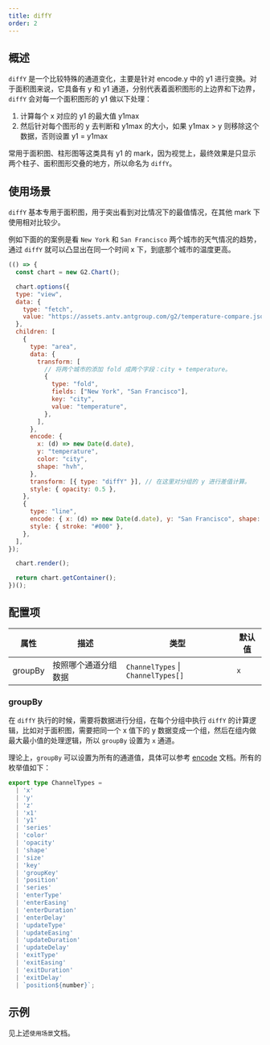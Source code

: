 ```yaml
---
title: diffY
order: 2
---
```


## 概述

`diffY` 是一个比较特殊的通道变化，主要是针对 encode.y 中的 y1 进行变换。对于面积图来说，它具备有 y 和 y1 通道，分别代表着面积图形的上边界和下边界，`diffY` 会对每一个面积图形的 y1 做以下处理：

1. 计算每个 x 对应的 y1 的最大值 y1max
2. 然后针对每个图形的 y 去判断和 y1max 的大小，如果 y1max > y 则移除这个数据，否则设置 y1 = y1max

常用于面积图、柱形图等这类具有 y1 的 mark，因为视觉上，最终效果是只显示两个柱子、面积图形交叠的地方，所以命名为 `diffY`。

## 使用场景

`diffY` 基本专用于面积图，用于突出看到对比情况下的最值情况，在其他 mark 下使用相对比较少。

例如下面的的案例是看 `New York` 和 `San Francisco` 两个城市的天气情况的趋势，通过 `diffY` 就可以凸显出在同一个时间 x 下，到底那个城市的温度更高。

```js | ob
(() => {
  const chart = new G2.Chart();

  chart.options({
  type: "view",
  data: {
    type: "fetch",
    value: "https://assets.antv.antgroup.com/g2/temperature-compare.json",
  },
  children: [
    {
      type: "area",
      data: {
        transform: [
          // 将两个城市的添加 fold 成两个字段：city + temperature。
          {
            type: "fold",
            fields: ["New York", "San Francisco"],
            key: "city",
            value: "temperature",
          },
        ],
      },
      encode: {
        x: (d) => new Date(d.date),
        y: "temperature",
        color: "city",
        shape: "hvh",
      },
      transform: [{ type: "diffY" }], // 在这里对分组的 y 进行差值计算。
      style: { opacity: 0.5 },
    },
    {
      type: "line",
      encode: { x: (d) => new Date(d.date), y: "San Francisco", shape: "hvh" },
      style: { stroke: "#000" },
    },
  ],
});

  chart.render();

  return chart.getContainer();
})();
```

## 配置项

| 属性               | 描述                                           | 类型                                | 默认值                 |
|-------------------|------------------------------------------------|------------------------------------|-----------------------|
| groupBy           | 按照哪个通道分组数据                              | `ChannelTypes` \| `ChannelTypes[]`  | `x`                   |  


### groupBy

在 `diffY` 执行的时候，需要将数据进行分组，在每个分组中执行 `diffY` 的计算逻辑，比如对于面积图，需要把同一个 x 值下的 y 数据变成一个组，然后在组内做最大最小值的处理逻辑，所以 `groupBy` 设置为 `x` 通道。

理论上，`groupBy` 可以设置为所有的通道值，具体可以参考 [encode](/manual/core/encode) 文档。所有的枚举值如下：

```ts
export type ChannelTypes =
  | 'x'
  | 'y'
  | 'z'
  | 'x1'
  | 'y1'
  | 'series'
  | 'color'
  | 'opacity'
  | 'shape'
  | 'size'
  | 'key'
  | 'groupKey'
  | 'position'
  | 'series'
  | 'enterType'
  | 'enterEasing'
  | 'enterDuration'
  | 'enterDelay'
  | 'updateType'
  | 'updateEasing'
  | 'updateDuration'
  | 'updateDelay'
  | 'exitType'
  | 'exitEasing'
  | 'exitDuration'
  | 'exitDelay'
  | `position${number}`;
```

## 示例

见上述`使用场景`文档。
